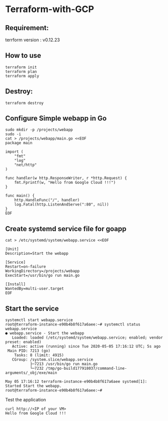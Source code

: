 Terraform-with-GCP
=================

Requirement:
------------ 

terrform version : v0.12.23

How to use
----------
```
terraform init
terraform plan
terraform apply
```

Destroy:
--------
```
terraform destroy
```
Configure Simple webapp in Go
-----------------------------
```
sudo mkdir -p /projects/webapp
sudo -i
cat > /projects/webapp/main.go <<EOF
package main

import (
    "fmt"
    "log"
    "net/http"
)

func handler(w http.ResponseWriter, r *http.Request) {
    fmt.Fprintf(w, "Hello from Google Cloud !!!")
}

func main() {
    http.HandleFunc("/", handler)
    log.Fatal(http.ListenAndServe(":80", nil))
}
EOF
```
Create systemd service file for goapp
-------------------------------------

```
cat > /etc/systemd/system/webapp.service <<EOF

[Unit]
Description=Start the webapp

[Service]
Restart=on-failure
WorkingDirectory=/projects/webapp
ExecStart=/usr/bin/go run main.go

[Install]
WantedBy=multi-user.target
EOF
```
Start the service
-----------------
```
systemctl start webapp.service
root@terraform-instance-e90b4b8f617a6aee:~# systemctl status webapp.service
● webapp.service - Start the webapp
   Loaded: loaded (/etc/systemd/system/webapp.service; enabled; vendor preset: enabled)
   Active: active (running) since Tue 2020-05-05 17:16:12 UTC; 5s ago
 Main PID: 7213 (go)
    Tasks: 8 (limit: 4915)
   CGroup: /system.slice/webapp.service
           ├─7213 /usr/bin/go run main.go
           └─7232 /tmp/go-build177918037/command-line-arguments/_obj/exe/main

May 05 17:16:12 terraform-instance-e90b4b8f617a6aee systemd[1]: Started Start the webapp.
root@terraform-instance-e90b4b8f617a6aee:~#
```
Test the application
```
curl http://<IP of your VM>
Hello from Google Cloud !!!
```